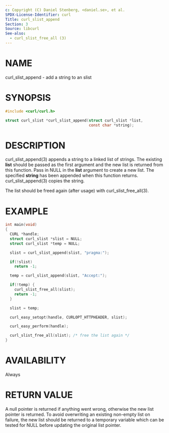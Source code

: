 ```yaml
---
c: Copyright (C) Daniel Stenberg, <daniel.se>, et al.
SPDX-License-Identifier: curl
Title: curl_slist_append
Section: 3
Source: libcurl
See-also:
  - curl_slist_free_all (3)
---
```


# NAME

curl_slist_append - add a string to an slist

# SYNOPSIS

~~~c
#include <curl/curl.h>

struct curl_slist *curl_slist_append(struct curl_slist *list,
                                     const char *string);
~~~

# DESCRIPTION

curl_slist_append(3) appends a string to a linked list of strings. The
existing **list** should be passed as the first argument and the new list is
returned from this function. Pass in NULL in the **list** argument to create
a new list. The specified **string** has been appended when this function
returns. curl_slist_append(3) copies the string.

The list should be freed again (after usage) with
curl_slist_free_all(3).

# EXAMPLE

~~~c
int main(void)
{
  CURL *handle;
  struct curl_slist *slist = NULL;
  struct curl_slist *temp = NULL;

  slist = curl_slist_append(slist, "pragma:");

  if(!slist)
    return -1;

  temp = curl_slist_append(slist, "Accept:");

  if(!temp) {
    curl_slist_free_all(slist);
    return -1;
  }

  slist = temp;

  curl_easy_setopt(handle, CURLOPT_HTTPHEADER, slist);

  curl_easy_perform(handle);

  curl_slist_free_all(slist); /* free the list again */
}
~~~

# AVAILABILITY

Always

# RETURN VALUE

A null pointer is returned if anything went wrong, otherwise the new list
pointer is returned. To avoid overwriting an existing non-empty list on
failure, the new list should be returned to a temporary variable which can
be tested for NULL before updating the original list pointer.
